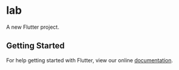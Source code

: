 # lab

A new Flutter project.

## Getting Started

For help getting started with Flutter, view our online
[documentation](https://flutter.io/).
